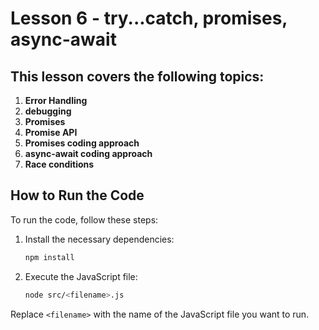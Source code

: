 # Lesson 6 - try...catch, promises, async-await

## This lesson covers the following topics:

1. **Error Handling**
2. **debugging**
3. **Promises**
4. **Promise API**
5. **Promises coding approach**
6. **async-await coding approach**
7. **Race conditions**

## How to Run the Code

To run the code, follow these steps:

1. Install the necessary dependencies:
    ```sh
    npm install
    ```

2. Execute the JavaScript file:
    ```sh
    node src/<filename>.js
    ```

Replace `<filename>` with the name of the JavaScript file you want to run.
